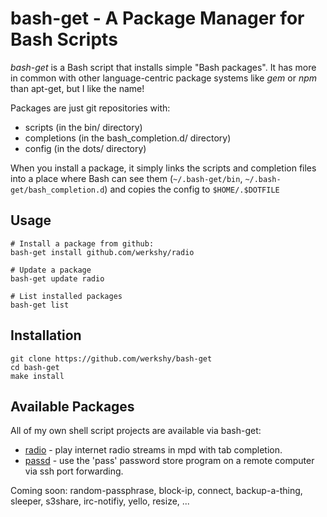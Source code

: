 # bash-get - A Package Manager for Bash Scripts

_bash-get_ is a Bash script that installs simple "Bash packages". It has more in
common with other language-centric package systems like _gem_ or _npm_ than
apt-get, but I like the name!

Packages are just git repositories with:

* scripts (in the bin/ directory)
* completions (in the bash_completion.d/ directory)
* config (in the dots/ directory)

When you install a package, it simply links the scripts and completion files
into a place where Bash can see them (`~/.bash-get/bin`,
`~/.bash-get/bash_completion.d`) and copies the config to `$HOME/.$DOTFILE`

## Usage

	# Install a package from github:
	bash-get install github.com/werkshy/radio

	# Update a package
	bash-get update radio

	# List installed packages
	bash-get list

## Installation

    git clone https://github.com/werkshy/bash-get
	cd bash-get
	make install

## Available Packages

All of my own shell script projects are available via bash-get:

* [radio](https://github.com/werkshy/radio) - play internet radio streams in mpd with
	tab completion.
* [passd](https://github.com/werkshy/passd) - use the 'pass' password store
	program on a remote computer via ssh port forwarding.

Coming soon: random-passphrase, block-ip, connect, backup-a-thing, sleeper,
s3share, irc-notifiy, yello, resize, ...
